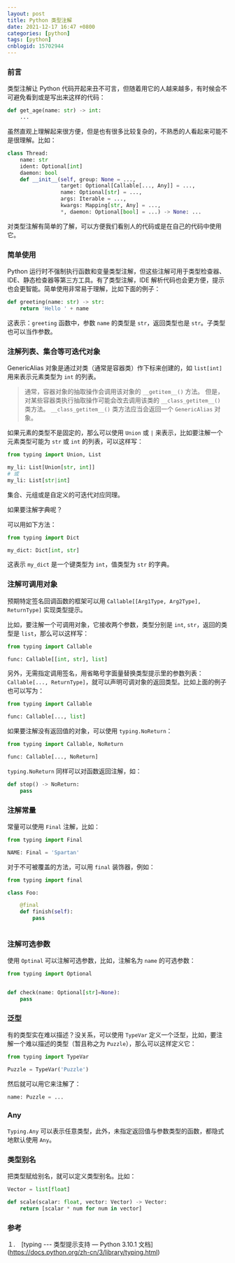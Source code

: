 ```yaml
---
layout: post
title: Python 类型注解
date: 2021-12-17 16:47 +0800
categories: [python]
tags: [python]
cnblogid: 15702944
---
```

### 前言

类型注解让 Python 代码开起来丑不可言，但随着用它的人越来越多，有时候会不可避免看到或是写出来这样的代码：

```python
def get_age(name: str) -> int:
    ...

```

虽然直观上理解起来很方便，但是也有很多比较复杂的，不熟悉的人看起来可能不是很理解。比如：

```python
class Thread:
    name: str
    ident: Optional[int]
    daemon: bool
    def __init__(self, group: None = ...,
                 target: Optional[Callable[..., Any]] = ...,
                 name: Optional[str] = ...,
                 args: Iterable = ...,
                 kwargs: Mapping[str, Any] = ...,
                 *, daemon: Optional[bool] = ...) -> None: ...
```

对类型注解有简单的了解，可以方便我们看别人的代码或是在自己的代码中使用它。

### 简单使用

 Python 运行时不强制执行函数和变量类型注解，但这些注解可用于类型检查器、IDE、静态检查器等第三方工具。有了类型注解，IDE 解析代码也会更方便，提示也会更智能。简单使用非常易于理解，比如下面的例子：

```python
def greeting(name: str) -> str:
    return 'Hello ' + name
```

这表示：`greeting` 函数中，参数 `name` 的类型是 `str`，返回类型也是 `str`。子类型也可以当作参数。

### 注解列表、集合等可迭代对象

GenericAlias 对象是通过对类（通常是容器类）作下标来创建的，如 `list[int] ` 用来表示元素类型为 `int` 的列表。

> 通常，容器对象的抽取操作会调用该对象的 `__getitem__()` 方法。 但是，对某些容器类执行抽取操作可能会改去调用该类的 `__class_getitem__()` 类方法。 `__class_getitem__()` 类方法应当会返回一个 `GenericAlias` 对象。

如果元素的类型不是固定的，那么可以使用 `Union` 或 `|` 来表示，比如要注解一个元素类型可能为 `str` 或 `int` 的列表，可以这样写：

```python
from typing import Union, List

my_li: List[Union[str, int]]
# 或
my_li: List[str|int]
```

集合、元组或是自定义的可迭代对应同理。

如果要注解字典呢？

可以用如下方法：

```python
from typing import Dict

my_dict: Dict[int, str]
```

这表示 `my_dict` 是一个键类型为 `int`，值类型为 `str` 的字典。

### 注解可调用对象

预期特定签名回调函数的框架可以用 `Callable[[Arg1Type, Arg2Type], ReturnType]` 实现类型提示。

比如，要注解一个可调用对象，它接收两个参数，类型分别是 `int`, `str`，返回的类型是 `list`，那么可以这样写：

```python
from typing import Callable

func: Callable[[int, str], list]
```

另外，无需指定调用签名，用省略号字面量替换类型提示里的参数列表： `Callable[..., ReturnType]`，就可以声明可调对象的返回类型。比如上面的例子也可以写为：

```python
from typing import Callable

func: Callable[..., list]
```

如果要注解没有返回值的对象，可以使用 `typing.NoReturn`：

```python
from typing import Callable, NoReturn

func: Callable[..., NoReturn]
```

`typing.NoReturn` 同样可以对函数返回注解，如：

```python
def stop() -> NoReturn:
    pass
```

### 注解常量

常量可以使用 `Final` 注解，比如：

```python
from typing import Final

NAME: Final = 'Spartan'
```

对于不可被覆盖的方法，可以用 `final` 装饰器，例如：

```python
from typing import final

class Foo:

    @final
    def finish(self):
        pass
    
```

### 注解可选参数

使用 `Optinal` 可以注解可选参数，比如，注解名为 `name` 的可选参数：

```python
from typing import Optional


def check(name: Optional[str]=None):
    pass

```

### 泛型

有的类型实在难以描述？没关系，可以使用 `TypeVar` 定义一个泛型，比如，要注解一个难以描述的类型（暂且称之为 `Puzzle`），那么可以这样定义它：

```python
from typing import TypeVar

Puzzle = TypeVar('Puzzle')
```

然后就可以用它来注解了：

```python
name: Puzzle = ...
```

### Any

`Typing.Any` 可以表示任意类型，此外，未指定返回值与参数类型的函数，都隐式地默认使用 `Any`。

### 类型别名

把类型赋给别名，就可以定义类型别名。比如：

```python
Vector = list[float]

def scale(scalar: float, vector: Vector) -> Vector:
    return [scalar * num for num in vector]
```

### 参考

１.　[typing --- 类型提示支持 — Python 3.10.1 文档]　(https://docs.python.org/zh-cn/3/library/typing.html)

